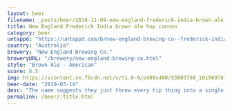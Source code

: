 ```yaml
---
layout: beer
filename: _posts/beer/2016-11-09-new-england-frederick-india-brown-ale-hop-cannon.md
title: New England Frederick India brown ale hop cannon
category: beer
untappd: "https://untappd.com/b/new-england-brewing-co--frederick-india-brown-ale-hop-cannon/756207"
country: "Australia"
brewery: "New England Brewing Co."
breweryURL: "/brewery/new-england-brewing-co.html"
style: "Brown Ale - American"
score: 8.5
img: https://scontent.xx.fbcdn.net/v/t1.0-0/p480x480/53803750_10156978747123745_592941271962615808_o.jpg?_nc_cat=104&_nc_ohc=1lwrsicu8VAAQkh1nCbfIs_VJRcsQ8mo1eVmk2ZfQPKNYKlrKzYf3QrCw&_nc_ht=scontent.xx&oh=280f656f0c4cbadb879d6ec3250d3416&oe=5E4AD43C
beer-date: "2019-03-14"
desc: "The name suggests they just threw every hip thing into a single beer. It’s surprisingly not an absolute mess. A sweet brown ale with a little hop kick just to top it off. Tasty and very drinkable"
permalink: /beer/:title.html
---
```

